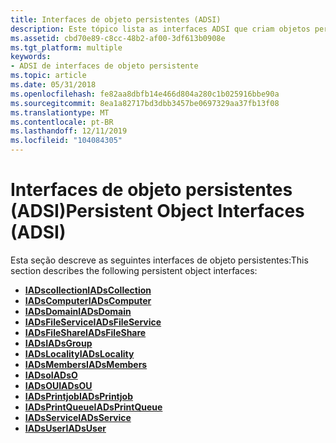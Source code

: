 ```yaml
---
title: Interfaces de objeto persistentes (ADSI)
description: Este tópico lista as interfaces ADSI que criam objetos persistentes no diretório.
ms.assetid: cbd70e89-c8cc-48b2-af00-3df613b0908e
ms.tgt_platform: multiple
keywords:
- ADSI de interfaces de objeto persistente
ms.topic: article
ms.date: 05/31/2018
ms.openlocfilehash: fe82aa8dbfb14e466d804a280c1b025916bbe90a
ms.sourcegitcommit: 8ea1a82717bd3dbb3457be0697329aa37fb13f08
ms.translationtype: MT
ms.contentlocale: pt-BR
ms.lasthandoff: 12/11/2019
ms.locfileid: "104084305"
---
```

# <a name="persistent-object-interfaces-adsi"></a><span data-ttu-id="ab0b9-104">Interfaces de objeto persistentes (ADSI)</span><span class="sxs-lookup"><span data-stu-id="ab0b9-104">Persistent Object Interfaces (ADSI)</span></span>

<span data-ttu-id="ab0b9-105">Esta seção descreve as seguintes interfaces de objeto persistentes:</span><span class="sxs-lookup"><span data-stu-id="ab0b9-105">This section describes the following persistent object interfaces:</span></span>

-   [<span data-ttu-id="ab0b9-106">**IADscollection**</span><span class="sxs-lookup"><span data-stu-id="ab0b9-106">**IADsCollection**</span></span>](/windows/desktop/api/Iads/nn-iads-iadscollection)
-   [<span data-ttu-id="ab0b9-107">**IADsComputer**</span><span class="sxs-lookup"><span data-stu-id="ab0b9-107">**IADsComputer**</span></span>](/windows/desktop/api/Iads/nn-iads-iadscomputer)
-   [<span data-ttu-id="ab0b9-108">**IADsDomain**</span><span class="sxs-lookup"><span data-stu-id="ab0b9-108">**IADsDomain**</span></span>](/windows/desktop/api/Iads/nn-iads-iadsdomain)
-   [<span data-ttu-id="ab0b9-109">**IADsFileService**</span><span class="sxs-lookup"><span data-stu-id="ab0b9-109">**IADsFileService**</span></span>](/windows/desktop/api/Iads/nn-iads-iadsfileservice)
-   [<span data-ttu-id="ab0b9-110">**IADsFileShare**</span><span class="sxs-lookup"><span data-stu-id="ab0b9-110">**IADsFileShare**</span></span>](/windows/desktop/api/Iads/nn-iads-iadsfileshare)
-   [<span data-ttu-id="ab0b9-111">**IADs**</span><span class="sxs-lookup"><span data-stu-id="ab0b9-111">**IADsGroup**</span></span>](/windows/desktop/api/Iads/nn-iads-iadsgroup)
-   [<span data-ttu-id="ab0b9-112">**IADsLocality**</span><span class="sxs-lookup"><span data-stu-id="ab0b9-112">**IADsLocality**</span></span>](/windows/desktop/api/Iads/nn-iads-iadslocality)
-   [<span data-ttu-id="ab0b9-113">**IADsMembers**</span><span class="sxs-lookup"><span data-stu-id="ab0b9-113">**IADsMembers**</span></span>](/windows/desktop/api/Iads/nn-iads-iadsmembers)
-   [<span data-ttu-id="ab0b9-114">**IADso**</span><span class="sxs-lookup"><span data-stu-id="ab0b9-114">**IADsO**</span></span>](/windows/desktop/api/Iads/nn-iads-iadso)
-   [<span data-ttu-id="ab0b9-115">**IADsOU**</span><span class="sxs-lookup"><span data-stu-id="ab0b9-115">**IADsOU**</span></span>](/windows/desktop/api/Iads/nn-iads-iadsou)
-   [<span data-ttu-id="ab0b9-116">**IADsPrintjob**</span><span class="sxs-lookup"><span data-stu-id="ab0b9-116">**IADsPrintjob**</span></span>](/windows/desktop/api/Iads/nn-iads-iadsprintjob)
-   [<span data-ttu-id="ab0b9-117">**IADsPrintQueue**</span><span class="sxs-lookup"><span data-stu-id="ab0b9-117">**IADsPrintQueue**</span></span>](/windows/desktop/api/Iads/nn-iads-iadsprintqueue)
-   [<span data-ttu-id="ab0b9-118">**IADsService**</span><span class="sxs-lookup"><span data-stu-id="ab0b9-118">**IADsService**</span></span>](/windows/desktop/api/Iads/nn-iads-iadsservice)
-   [<span data-ttu-id="ab0b9-119">**IADsUser**</span><span class="sxs-lookup"><span data-stu-id="ab0b9-119">**IADsUser**</span></span>](/windows/desktop/api/Iads/nn-iads-iadsuser)

 

 




